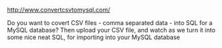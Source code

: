 http://www.convertcsvtomysql.com/

Do you want to covert CSV files - comma separated data - into SQL for a MySQL database? Then upload your CSV file, and watch as we turn it into some nice neat SQL, for importing into your MySQL database
